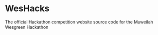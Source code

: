 # WesHacks

The official Hackathon competition website source code for the Muweilah Wesgreen Hackathon
